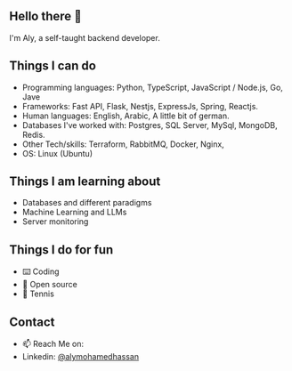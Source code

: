 ## Hello there 👋

I'm Aly, a self-taught backend developer.

## Things I can do

- Programming languages: Python, TypeScript, JavaScript / Node.js, Go, Jave
- Frameworks: Fast API, Flask, Nestjs, ExpressJs, Spring, Reactjs.
- Human languages: English, Arabic, A little bit of german.
- Databases I've worked with: Postgres, SQL Server, MySql, MongoDB, Redis.
- Other Tech/skills: Terraform, RabbitMQ, Docker, Nginx, 
- OS: Linux (Ubuntu)

## Things I am learning about

- Databases and different paradigms
- Machine Learning and LLMs
- Server monitoring 

## Things I do for fun

- ⌨️ Coding
- 🤼 Open source
- 🎾 Tennis

## Contact
 - 📫 Reach Me on:
 - Linkedin: <a href="https://linkedin.com/in/alymohamedhassan" target="_blank">@alymohamedhassan</a>

